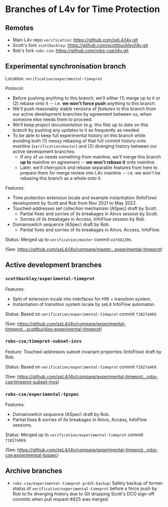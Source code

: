 <!--
     Copyright 2022, The University of Melbourne (ABN 84 002 705 224)

     SPDX-License-Identifier: CC-BY-SA-4.0
-->

# Branches of L4v for Time Protection

## Remotes

- Main L4v repo `verification`: <https://github.com/seL4/l4v.git>
- Scott's fork `scottbuckley`: <https://github.com/scottbuckley/l4v.git>
- Rob's fork `robs-cse`: <https://github.com/robs-cse/l4v.git>

## Experimental synchronisation branch

Location: `verification/experimental-timeprot`

Protocol:
- Before pushing anything to this branch, we'll either (1) merge up to it or
  (2) rebase onto it -- i.e. **we won't force push** anything to this branch.
- We'll push reasonably stable versions of *features* to this branch from our
  active development branches by agreement between us, when someone else needs
  them to proceed.
- We'll keep *project documentation* (e.g. this file) up to date on this branch
  by pushing any updates to it as frequently as needed.
- To be able to keep full experimental history on this branch while avoiding
  both (1) messy rebasing of that full commit history onto *mainline*
  (`verification/master`) and (2) diverging history between our
  active development branches:
  - If any of us needs something from mainline, we'll merge this branch
    **up to** mainline on agreement -- **we won't rebase it** onto mainline.
  - Later, we'll cherrypick and rebase separable features from here to prepare
    them for merge review into L4v mainline -- i.e. we won't be rebasing this
    branch as a whole onto it.

Features:
- Time protection extension locale and example instantiation (InfoFlow)
  development by Scott and Rob from Nov 2021 to May 2022.
- Touched-addresses set collection mechanism (ASpec) draft by Scott.
  - Partial fixes and sorries of its breakages in AInvs session by Scott.
  - Sorries of its breakages in Access, InfoFlow session by Rob.
- Domainswitch sequence (ASpec) draft by Rob.
  - Partial fixes and sorries of its breakages in AInvs, Access, InfoFlow.

Status: Merged up to `verification/master` commit `e1fd4229b`.

(See: <https://github.com/seL4/l4v/compare/master...experimental-timeprot>)

## Active development branches

### `scottbuckley/experimental-timeprot`

Features:
- Split of extension locale into interfaces for HW + transition system.
- Instantiation of transition system locale by seL4 InfoFlow automaton.

Status: Based on `verification/experimental-timeprot` commit `f1827a969`.

(See: <https://github.com/seL4/l4v/compare/experimental-timeprot...scottbuckley:experimental-timeprot>)

### `robs-cse/timeprot-subset-invs`

Feature: Touched-addresses subset invariant properties (InfoFlow) draft by Rob.

Status: Based on `verification/experimental-timeprot` commit `f1827a969`.

(See: <https://github.com/seL4/l4v/compare/experimental-timeprot...robs-cse:timeprot-subset-invs>)

### `robs-cse/experimental-tpspec`

Features:
- Domainswitch sequence (ASpec) draft by Rob.
- Partial fixes & sorries of its breakages in AInvs, Access, InfoFlow sessions.

Status: Merged up to `verification/experimental-timeprot` commit `f1827a969`.

(See: <https://github.com/seL4/l4v/compare/experimental-timeprot...robs-cse:experimental-tpspec>)

## Archive branches

- `robs-cse/experimental-timeprot-pr425-backup`:
  Safety backup of former status of `verification/experimental-timeprot`
  before a force push by Rob to fix diverging history due to Git dropping
  Scott's DCO sign-off commits when pull request #425 was merged.

